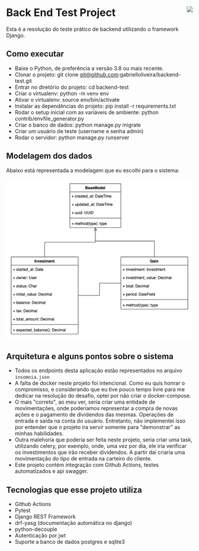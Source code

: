 # Back End Test Project <img src="https://coderockr.com/assets/images/coderockr.svg" align="right" height="50px" />

Esta é a resolução do teste prático de backend utilizando o framework Django.

## Como executar

- Baixe o Python, de preferência a versão 3.8 ou mais recente.
- Clonar o projeto: git clone git@github.com:gabrielloliveira/backend-test.git
- Entrar no diretório do projeto: cd backend-test
- Criar o virtualenv: python -m venv env
- Ativar o virtualenv: source env/bin/activate
- Instalar as dependências do projeto: pip install -r requirements.txt
- Rodar o setup inicial com as variáveis de ambiente: python contrib/envfile_generator.py
- Criar o banco de dados: python manage.py migrate
- Criar um usuário de teste (username e senha admin)
- Rodar o servidor: python manage.py runserver

## Modelagem dos dados

Abaixo está representada a modelagem que eu escolhi para o sistema:

<img src="contrib/images/coderockr.drawio.png">

## Arquitetura e alguns pontos sobre o sistema

- Todos os endpoints desta aplicação estão representados no arquivo `insomnia.json`
- A falta de docker neste projeto foi intencional. Como eu quis honrar o compromisso, e considerando que eu tive pouco 
tempo livre para me dedicar na resolução do desafio, optei por não criar o docker-compose.
- O mais "correto", ao meu ver, seria criar uma entidade de movimentações, onde poderíamos representar a compra de 
novas ações e o pagamento de dividendos das mesmas. Operações de entrada e saída na conta do usuário. Entretanto, 
não implementei isso por entender que o projeto ira servir somente para "demonstrar" as minhas habilidades.
- Outra malehoria que poderia ser feita neste projeto, seria criar uma task, utilizando celery, por exemplo, onde, 
uma vez por dia, ele iria verificar os investimentos que irão receber dividendos. A partir daí criaria uma movimentação 
do tipo de entrada na carteiro do cliente.  
- Este projeto contém integração com Github Actions, testes automatizados e api swagger. 

## Tecnologias que esse projeto utiliza

- Github Actions
- Pytest
- Django REST Framework
- drf-yasg (documentação automática no django)
- python-decouple
- Autenticação por jwt
- Suporte a banco de dados postgres e sqlite3
